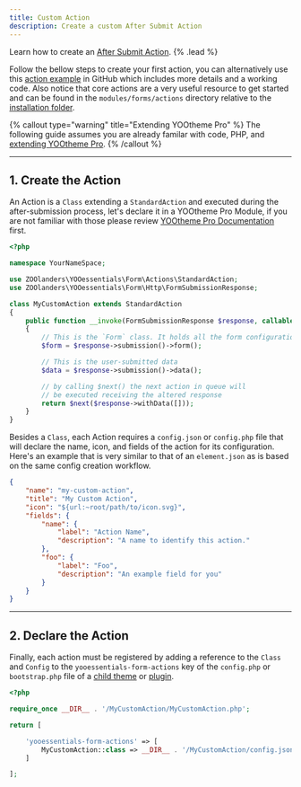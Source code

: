 ```yaml
---
title: Custom Action
description: Create a custom After Submit Action
---
```


Learn how to create an [After Submit Action](../after-submit-actions). {% .lead %}

Follow the bellow steps to create your first action, you can alternatively use this [action example](https://github.com/joolanders/ytp-form-actions) in GitHub which includes more details and a working code. Also notice that core actions are a very useful resource to get started and can be found in the `modules/forms/actions` directory relative to the [installation folder](/essentials-for-yoothemepro/integration#installation).

{% callout type="warning" title="Extending YOOtheme Pro" %}
The following guide assumes you are already familar with code, PHP, and [extending YOOtheme Pro](https://yootheme.com/support/yootheme-pro/joomla/developers-child-themes#extend-functionality).
{% /callout %}

---

## 1. Create the Action

An Action is a `Class` extending a `StandardAction` and executed during the after-submission process, let's declare it in a YOOtheme Pro Module, if you are not familiar with those please review [YOOtheme Pro Documentation](https://yootheme.com/support/yootheme-pro/joomla/developers-modules) first.

```php
<?php

namespace YourNameSpace;

use ZOOlanders\YOOessentials\Form\Actions\StandardAction;
use ZOOlanders\YOOessentials\Form\Http\FormSubmissionResponse;

class MyCustomAction extends StandardAction
{
    public function __invoke(FormSubmissionResponse $response, callable $next) : FormSubmissionResponse
    {
        // This is the `Form` class. It holds all the form configurations
        $form = $response->submission()->form();

        // This is the user-submitted data
        $data = $response->submission()->data();

        // by calling $next() the next action in queue will
        // be executed receiving the altered response
        return $next($response->withData([]));
    }
}
```

Besides a `Class`, each Action requires a `config.json` or `config.php` file that will declare the name, icon, and fields of the action for its configuration. Here's an example that is very similar to that of an `element.json` as is based on the same config creation workflow.

```json
{
    "name": "my-custom-action",
    "title": "My Custom Action",
    "icon": "${url:~root/path/to/icon.svg}",
    "fields": {
        "name": {
            "label": "Action Name",
            "description": "A name to identify this action."
        },
        "foo": {
            "label": "Foo",
            "description": "An example field for you"
        }
    }
}
```

---

## 2. Declare the Action

Finally, each action must be registered by adding a reference to the `Class` and `Config` to the `yooessentials-form-actions` key of the `config.php` or `bootstrap.php` file of a [child theme](https://yootheme.com/support/yootheme-pro/joomla/developers-child-themes#extend-functionality) or [plugin](https://yootheme.com/support/yootheme-pro/joomla/developers-modules).

```php
<?php

require_once __DIR__ . '/MyCustomAction/MyCustomAction.php';

return [

    'yooessentials-form-actions' => [
        MyCustomAction::class => __DIR__ . '/MyCustomAction/config.json'
    ]

];
```

